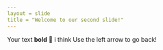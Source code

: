 ```yaml
---
layout = slide
title = "Welcome to our second slide!"
---
```

Your text **bold** :pizza: i think
Use the left arrow to go back!
